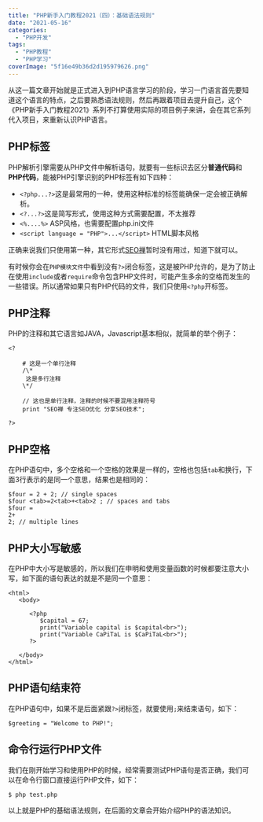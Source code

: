```yaml
---
title: "PHP新手入门教程2021（四）：基础语法规则"
date: "2021-05-16"
categories: 
  - "PHP开发"
tags: 
  - "PHP教程"
  - "PHP学习"
coverImage: "5f16e49b36d2d195979626.png"
---
```


从这一篇文章开始就是正式进入到PHP语言学习的阶段，学习一门语言首先要知道这个语言的特点，之后要熟悉语法规则，然后再跟着项目去提升自己，这个《PHP新手入门教程2021》系列不打算使用实际的项目例子来讲，会在其它系列代入项目，来重新认识PHP语言。

## PHP标签

PHP解析引擎需要从PHP文件中解析语句，就要有一些标识去区分**普通代码**和**PHP代码**，能被PHP引擎识别的PHP标签有如下四种：

- `<?php...?>`这是最常用的一种，使用这种标准的标签能确保一定会被正确解析。
- `<?...?>`这是简写形式，使用这种方式需要配置，不太推荐
- `<%....%>` ASP风格，也需要配置php.ini文件
- `<script language = "PHP">...</script>` HTML脚本风格

正确来说我们只使用第一种，其它形式[SEO禅](https://www.seozen.top/)暂时没有用过，知道下就可以。

有时候你会在`PHP模块文件`中看到没有`?>`闭合标签，这是被PHP允许的，是为了防止在使用`include`或者`require`命令包含PHP文件时，可能产生多余的空格而发生的一些错误。所以通常如果只有PHP代码的文件，我们只使用`<?php`开标签。

## PHP注释

PHP的注释和其它语言如JAVA，Javascript基本相似，就简单的举个例子：
```
<? 

    # 这是一个单行注释 
    /\* 
     这是多行注释 
    \*/

    // 这也是单行注释，注释的时候不要混用注释符号 
    print "SEO禅 专注SEO优化 分享SEO技术"; 

?>
```
## PHP空格

在PHP语句中，多个空格和一个空格的效果是一样的，空格也包括`tab`和换行，下面3行表示的是同一个意思，结果也是相同的：
```
$four = 2 + 2; // single spaces
$four <tab>=2<tab>+<tab>2 ; // spaces and tabs
$four =
2+
2; // multiple lines
```
## PHP大小写敏感

在PHP中大小写是敏感的，所以我们在申明和使用变量函数的时候都要注意大小写，如下面的语句表达的就是不是同一个意思：
```
<html>
   <body>
      
      <?php
         $capital = 67;
         print("Variable capital is $capital<br>");
         print("Variable CaPiTaL is $CaPiTaL<br>");
      ?>
      
   </body>
</html>
```
## PHP语句结束符

在PHP语句中，如果不是后面紧跟`?>`闭标签，就要使用`;`来结束语句，如下：
```
$greeting = "Welcome to PHP!";
```
## 命令行运行PHP文件

我们在刚开始学习和使用PHP的时候，经常需要测试PHP语句是否正确，我们可以在命令行窗口直接运行PHP文件，如下：
```
$ php test.php
```
以上就是PHP的基础语法规则，在后面的文章会开始介绍PHP的语法知识。
